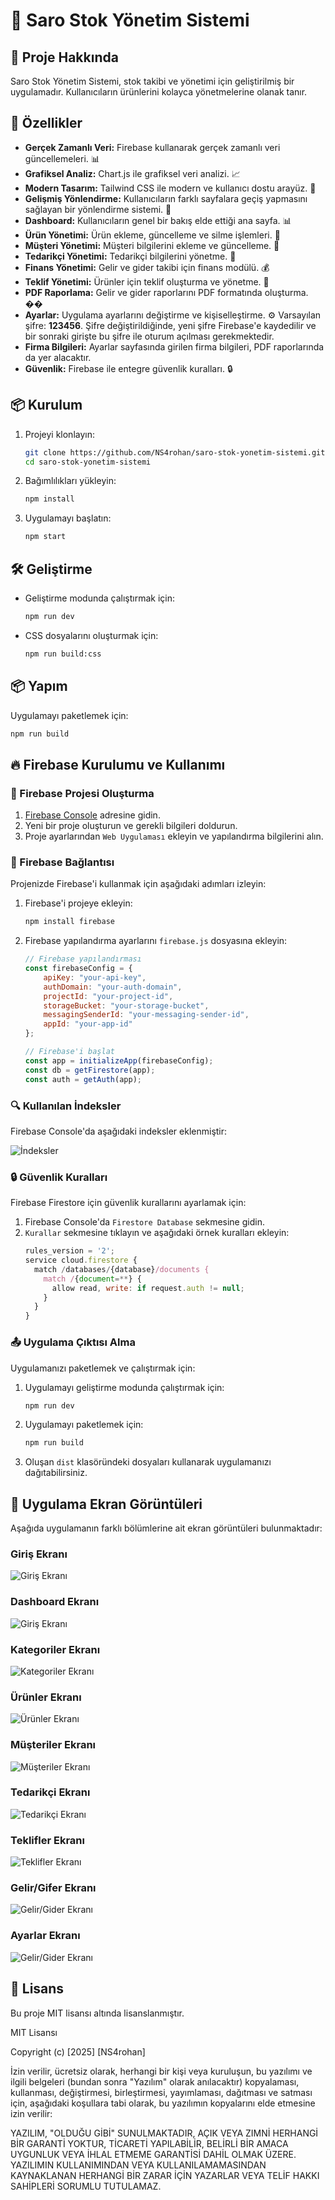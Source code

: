 # 🌟 Saro Stok Yönetim Sistemi

## 📖 Proje Hakkında
Saro Stok Yönetim Sistemi, stok takibi ve yönetimi için geliştirilmiş bir uygulamadır. Kullanıcıların ürünlerini kolayca yönetmelerine olanak tanır.

## 🚀 Özellikler
- **Gerçek Zamanlı Veri:** Firebase kullanarak gerçek zamanlı veri güncellemeleri. 📊
- **Grafiksel Analiz:** Chart.js ile grafiksel veri analizi. 📈
- **Modern Tasarım:** Tailwind CSS ile modern ve kullanıcı dostu arayüz. 🎨
- **Gelişmiş Yönlendirme:** Kullanıcıların farklı sayfalara geçiş yapmasını sağlayan bir yönlendirme sistemi. 🚦
- **Dashboard:** Kullanıcıların genel bir bakış elde ettiği ana sayfa. 📊
- **Ürün Yönetimi:** Ürün ekleme, güncelleme ve silme işlemleri. 🛒
- **Müşteri Yönetimi:** Müşteri bilgilerini ekleme ve güncelleme. 👥
- **Tedarikçi Yönetimi:** Tedarikçi bilgilerini yönetme. 🏢
- **Finans Yönetimi:** Gelir ve gider takibi için finans modülü. 💰
- **Teklif Yönetimi:** Ürünler için teklif oluşturma ve yönetme. 📝
- **PDF Raporlama:** Gelir ve gider raporlarını PDF formatında oluşturma. ��
- **Ayarlar:** Uygulama ayarlarını değiştirme ve kişiselleştirme. ⚙️  Varsayılan şifre: **123456**. Şifre değiştirildiğinde, yeni şifre Firebase'e kaydedilir ve bir sonraki girişte bu şifre ile oturum açılması gerekmektedir.
- **Firma Bilgileri:** Ayarlar sayfasında girilen firma bilgileri, PDF raporlarında da yer alacaktır.
- **Güvenlik:** Firebase ile entegre güvenlik kuralları. 🔒

## 📦 Kurulum
1. Projeyi klonlayın:
   ```bash
   git clone https://github.com/NS4rohan/saro-stok-yonetim-sistemi.git
   cd saro-stok-yonetim-sistemi
   ```
2. Bağımlılıkları yükleyin:
   ```bash
   npm install
   ```
3. Uygulamayı başlatın:
   ```bash
   npm start
   ```

## 🛠️ Geliştirme
- Geliştirme modunda çalıştırmak için:
   ```bash
   npm run dev
   ```
- CSS dosyalarını oluşturmak için:
   ```bash
   npm run build:css
   ```

## 📦 Yapım
Uygulamayı paketlemek için:
```bash
npm run build
```



## 🔥 Firebase Kurulumu ve Kullanımı

### 🔧 Firebase Projesi Oluşturma
1. [Firebase Console](https://console.firebase.google.com/) adresine gidin.
2. Yeni bir proje oluşturun ve gerekli bilgileri doldurun.
3. Proje ayarlarından `Web Uygulaması` ekleyin ve yapılandırma bilgilerini alın.

### 🔗 Firebase Bağlantısı
Projenizde Firebase'i kullanmak için aşağıdaki adımları izleyin:

1. Firebase'i projeye ekleyin:
   ```bash
   npm install firebase
   ```

2. Firebase yapılandırma ayarlarını `firebase.js` dosyasına ekleyin:
   ```javascript
   // Firebase yapılandırması
   const firebaseConfig = {
       apiKey: "your-api-key",
       authDomain: "your-auth-domain",
       projectId: "your-project-id",
       storageBucket: "your-storage-bucket",
       messagingSenderId: "your-messaging-sender-id",
       appId: "your-app-id"
   };
   
   // Firebase'i başlat
   const app = initializeApp(firebaseConfig);
   const db = getFirestore(app);
   const auth = getAuth(app);
   ```

### 🔍 Kullanılan İndeksler
Firebase Console'da aşağıdaki indeksler eklenmiştir:

![İndeksler](https://github.com/NS4rohan/saro-stok-yonetim-sistemi/blob/main/screenshot/10.png)

### 🔒 Güvenlik Kuralları
Firebase Firestore için güvenlik kurallarını ayarlamak için:
1. Firebase Console'da `Firestore Database` sekmesine gidin.
2. `Kurallar` sekmesine tıklayın ve aşağıdaki örnek kuralları ekleyin:
   ```javascript
   rules_version = '2';
   service cloud.firestore {
     match /databases/{database}/documents {
       match /{document=**} {
         allow read, write: if request.auth != null;
       }
     }
   }
   ```

### 📤 Uygulama Çıktısı Alma
Uygulamanızı paketlemek ve çalıştırmak için:
1. Uygulamayı geliştirme modunda çalıştırmak için:
   ```bash
   npm run dev
   ```
2. Uygulamayı paketlemek için:
   ```bash
   npm run build
   ```
3. Oluşan `dist` klasöründeki dosyaları kullanarak uygulamanızı dağıtabilirsiniz.

## 📸 Uygulama Ekran Görüntüleri

Aşağıda uygulamanın farklı bölümlerine ait ekran görüntüleri bulunmaktadır:

### Giriş Ekranı
![Giriş Ekranı](https://github.com/NS4rohan/saro-stok-yonetim-sistemi/blob/main/screenshot/1.png)

### Dashboard Ekranı
![Giriş Ekranı](https://github.com/NS4rohan/saro-stok-yonetim-sistemi/blob/main/screenshot/2.png)

### Kategoriler Ekranı
![Kategoriler Ekranı](https://github.com/NS4rohan/saro-stok-yonetim-sistemi/blob/main/screenshot/3.gif)

### Ürünler Ekranı
![Ürünler Ekranı](https://github.com/NS4rohan/saro-stok-yonetim-sistemi/blob/main/screenshot/4.gif)

### Müşteriler Ekranı
![Müşteriler Ekranı](https://github.com/NS4rohan/saro-stok-yonetim-sistemi/blob/main/screenshot/5.gif)

### Tedarikçi Ekranı
![Tedarikçi Ekranı](https://github.com/NS4rohan/saro-stok-yonetim-sistemi/blob/main/screenshot/6.gif)

### Teklifler Ekranı
![Teklifler Ekranı](https://github.com/NS4rohan/saro-stok-yonetim-sistemi/blob/main/screenshot/7.gif)

### Gelir/Gifer Ekranı
![Gelir/Gider Ekranı](https://github.com/NS4rohan/saro-stok-yonetim-sistemi/blob/main/screenshot/8.gif)

### Ayarlar Ekranı
![Gelir/Gider Ekranı](https://github.com/NS4rohan/saro-stok-yonetim-sistemi/blob/main/screenshot/9.gif)



## 📜 Lisans
Bu proje MIT lisansı altında lisanslanmıştır.

MIT Lisansı

Copyright (c) [2025] [NS4rohan]

İzin verilir, ücretsiz olarak, herhangi bir kişi veya kuruluşun, bu yazılımı ve ilgili belgeleri (bundan sonra "Yazılım" olarak anılacaktır) kopyalaması, kullanması, değiştirmesi, birleştirmesi, yayımlaması, dağıtması ve satması için, aşağıdaki koşullara tabi olarak, bu yazılımın kopyalarını elde etmesine izin verilir:

YAZILIM, "OLDUĞU GİBİ" SUNULMAKTADIR, AÇIK VEYA ZIMNİ HERHANGİ BİR GARANTİ YOKTUR, TİCARETİ YAPILABİLİR, BELİRLİ BİR AMACA UYGUNLUK VEYA İHLAL ETMEME GARANTİSİ DAHİL OLMAK ÜZERE. YAZILIMIN KULLANIMINDAN VEYA KULLANILAMAMASINDAN KAYNAKLANAN HERHANGİ BİR ZARAR İÇİN YAZARLAR VEYA TELİF HAKKI SAHİPLERİ SORUMLU TUTULAMAZ.
